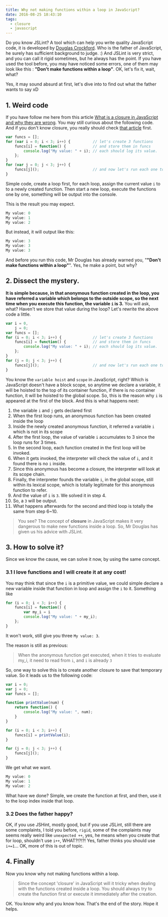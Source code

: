 ```yaml
---
title: Why not making functions within a loop in JavaScript?
date: 2016-08-25 18:43:10
tags:
  - closure
  - javascript
---
```


Do you know JSLint? A tool which can help you write quality JavaScript code, it is developed by [Douglas Crockford](https://en.wikipedia.org/wiki/Douglas_Crockford). Who is the father of JavaScript, he surely has sufficient background to judge. :) And JSLint is very strict, and you can call it rigid sometimes, but he always has the point. If you have used the tool before, you may have noticed some errors, one of them may look like this : **"Don't make functions within a loop"**. OK, let's fix it, wait, what?

Yes, it may sound absurd at first, let's dive into to find out what the father wants to say xD

<!--more-->
## 1. Weird code
If you have follow me here from this article [What is a closure in JavaScript and why they are wrong](/2016/08/21/what-is-a-closure-in-javascript-and-why-they-are-wrong/). You may still curious about the following code. And if you don't know closure, you really should check [that article](/2016/08/21/what-is-a-closure-in-javascript-and-why-they-are-wrong/) first.

```javascript
var funcs = [];
for (var i = 0; i < 3; i++) {          // let's create 3 functions
    funcs[i] = function() {            // and store them in funcs
        console.log("My value: " + i); // each should log its value.
    };
}
for (var j = 0; j < 3; j++) {
    funcs[j]();                        // and now let's run each one to see
}
```

Simple code, create a loop first, for each loop, assign the current value `i` to to a newly created function. Then start a new loop, execute the functions one by one, something will be output into the console.

This is the result you may expect.
```javascript
My value: 0
My value: 1
My value: 2
```

But instead, it will output like this:
```javascript
My value: 3
My value: 3
My value: 3
```

And before you run this code, Mr Douglas has already warned you, "**"Don't make functions within a loop"**". Yes, he make a point, but why?

## 2. Dissect the mystery.
**It is simple because, in that anonymous function created in the loop, you have referred a variable which belongs to the outside scope, so the next time when you execute this function, the variable `i` is 3.** You will ask, what? Haven't we store that value during the loop? Let's rewrite the above code a little.

```javascript
var i = 0,
    j = 0;
var funcs = [];
for (i = 0; i < 3; i++) {              // let's create 3 functions
    funcs[i] = function() {            // and store them in funcs
        console.log("My value: " + i); // each should log its value.
    };
}
for (j = 0; j < 3; j++) {
    funcs[j]();                        // and now let's run each one to see
}
```

You know the `variable hoist` and `scope` in JavaScript, right? Which is JavaScript doesn't have a block scope, so anytime we declare a variable, it will be hoisted to the top of its container function, if there is no container function, it will be hoisted to the global scope. So, this is the reason why `i` is appeared at the first of the block. And this is what happens next:

1. the variable `i` and `j` gets declared first
2. When the first loop runs, an anonymous function has been created inside the loop
3. Inside the newly created anonymous function, it referred a variable `i` which is not in its scope
4. After the first loop, the value of variable `i` accumulates to 3 since the loop runs for 3 times.
5. In the second loop, each function created in the first loop will be invoked.
6. When it gets invoked, the interpreter will check the value of `i`, and it found there is no `i` inside.
7. Since this anonymous has become a closure, the interpreter will look at its scope chain.
8. Finally, the interpreter founds the variable `i`, in the global scope, still within its lexical scope, which is totally legitimate for this anonymous function to refer.
9. And the value of `i` is `3`. We solved it in step 4.
10. So, a `3` will be output.
11. What happens afterwards for the second and third loop is totally the same from step 6~10.

>You see? The concept of **closure** in JavaScript makes it very dangerous to make new functions inside a loop. So, Mr Douglas has given us his advice with JSLint.

## 3. How to solve it?
Since we know the cause, we can solve it now, by using the same concept.

### 3.1 I love functions and I will create it at any cost!

You may think that since the `i` is a primitive value, we could simple declare a new variable inside that function in loop and assign the `i` to it. Something like

```javascript
for (i = 0; i < 3; i++) {
    funcs[i] = function() {
        var my_i = i
        console.log("My value: " + my_i);
    };
}
```

It won't work, still give you three `My value: 3`.

The reason is still as previous:

> When the anonymous function get executed, when it tries to evaluate my_i, it need to read from `i`, and `i` is already `3`

So, one way to solve this is to create another closure to save that temporary value. So it leads us to the following code:

```javascript
var i = 0;
var j = 0;
var funcs = [];

function printValue(num) {
    return function() {
        console.log("My value: ", num);
    }
}

for (i = 0; i < 3; i++) {
    funcs[i] = printValue(i);
}

for (j = 0; j < 3; j++) {
    funcs[j]();
}
```

We get what we want.

```javascript
My value: 0
My value: 1
My value: 2
```

What have we done? Simple, we create the function at first, and then, use it to the loop index inside that loop.

### 3.2 Does the father happy?
OK, if you use JSHint, mostly good, but if you use JSLint, still there are some complaints, I told you before, `rigid`, some of the complaints may seems really weird like `unexpected ++`, yes, he means when you create that for loop, shouldn't use `i++`, WHAT?!?!?! Yes, father thinks you should use `i+=1`... OK, more of this is out of topic.

## 4. Finally
Now you know why not making functions within a loop.

>Since the concept 'closure' in JavaScript will it tricky when dealing with the functions created inside a loop. You should always try to create the function first or execute it immediately after the creation.

OK. You know why and you know how. That's the end of the story. Hope it helps.
